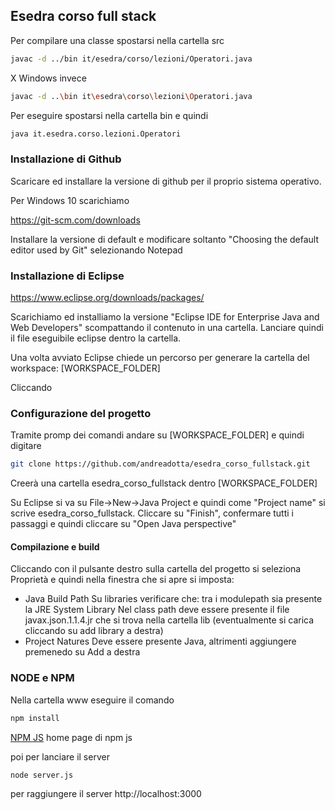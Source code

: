 ## Esedra corso full stack

Per compilare una classe spostarsi nella cartella src

```bash
javac -d ../bin it/esedra/corso/lezioni/Operatori.java
```

X Windows invece

```bash
javac -d ..\bin it\esedra\corso\lezioni\Operatori.java
```


Per eseguire spostarsi nella cartella bin e quindi

```bash
java it.esedra.corso.lezioni.Operatori
```


### Installazione di Github
Scaricare ed installare la versione di github per il proprio sistema operativo.

Per Windows 10 scarichiamo

https://git-scm.com/downloads

Installare la versione di default e modificare soltanto "Choosing the default editor used by Git" selezionando Notepad

### Installazione di Eclipse

https://www.eclipse.org/downloads/packages/

Scarichiamo ed installiamo la versione "Eclipse IDE for Enterprise Java and Web Developers" scompattando il contenuto in una cartella.
Lanciare quindi il file eseguibile eclipse dentro la cartella.

Una volta avviato Eclipse chiede un percorso per generare la cartella del workspace: [WORKSPACE_FOLDER]

Cliccando

### Configurazione del progetto

Tramite promp dei comandi andare su [WORKSPACE_FOLDER] e quindi digitare

```bash
git clone https://github.com/andreadotta/esedra_corso_fullstack.git
```
Creerà una cartella esedra_corso_fullstack dentro [WORKSPACE_FOLDER]

Su Eclipse si va su 
File->New->Java Project 
e quindi come "Project name" si scrive esedra_corso_fullstack.
Cliccare su "Finish", confermare tutti i passaggi e quindi cliccare su "Open Java perspective"

#### Compilazione e build
Cliccando con il pulsante destro sulla cartella del progetto si seleziona Proprietà e quindi nella finestra che si apre si imposta:

- Java Build Path
       Su libraries verificare che: tra i modulepath sia presente la JRE System Library
       Nel class path deve essere presente il file javax.json.1.1.4.jr che si trova nella cartella lib (eventualmente si carica cliccando su add library a destra)
- Project Natures
        Deve essere presente Java, altrimenti aggiungere premenedo su Add a destra

### NODE e NPM
Nella cartella www eseguire il comando
```bash
npm install
```
[NPM JS](https://www.npmjs.com/) home page di npm js

poi per lanciare il server
```bash
node server.js 
```

per raggiungere il server 
http://localhost:3000
